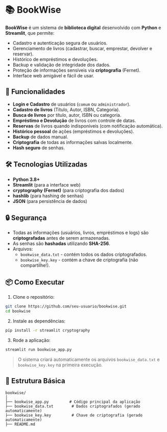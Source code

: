 
# 📚 BookWise

**BookWise** é um sistema de **biblioteca digital** desenvolvido com **Python** e **Streamlit**, que permite:
- Cadastro e autenticação segura de usuários.
- Gerenciamento de livros (cadastrar, buscar, emprestar, devolver e reservar).
- Histórico de empréstimos e devoluções.
- Backup e validação de integridade dos dados.
- Proteção de informações sensíveis via **criptografia** (Fernet).
- Interface web amigável e fácil de usar.

## 🚀 Funcionalidades

- **Login e Cadastro** de usuários (`comum` ou `administrador`).
- **Cadastro de livros** (Título, Autor, ISBN, Categoria).
- **Busca de livros** por título, autor, ISBN ou categoria.
- **Empréstimo e Devolução** de livros com controle de datas.
- **Reservas** de livros quando indisponíveis (com notificação automática).
- **Histórico pessoal** de ações (empréstimos e devoluções).
- **Backup** de dados manual.
- **Criptografia** de todas as informações salvas localmente.
- **Hash seguro** de senhas.

## 🛠️ Tecnologias Utilizadas

- **Python 3.8+**
- **Streamlit** (para a interface web)
- **cryptography (Fernet)** (para criptografia dos dados)
- **hashlib** (para hashing de senhas)
- **JSON** (para persistência de dados)

## 🔒 Segurança
- Todas as informações (usuários, livros, empréstimos e logs) são **criptografadas** antes de serem armazenadas.
- As senhas são **hashadas** utilizando **SHA-256**.
- Arquivos:
  - `bookwise_data.txt` - contém todos os dados criptografados.
  - `bookwise_key.key` - contém a chave de criptografia (não compartilhe!).

## 📦 Como Executar

1. Clone o repositório:

```bash
git clone https://github.com/seu-usuario/bookwise.git
cd bookwise
```

2. Instale as dependências:

```bash
pip install -r streamlit cryptography
```


3. Rode a aplicação:

```bash
streamlit run bookwise_app.py
```

> O sistema criará automaticamente os arquivos `bookwise_data.txt` e `bookwise_key.key` na primeira execução.

## 📝 Estrutura Básica

```plaintext
bookwise/
│
├── bookwise_app.py         # Código principal da aplicação
├── bookwise_data.txt        # Dados criptografados (gerado automaticamente)
├── bookwise_key.key         # Chave de criptografia (gerado automaticamente)
├── README.md

```

